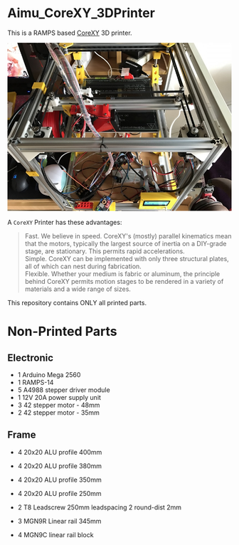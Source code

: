 # Aimu_CoreXY_3DPrinter

This is a RAMPS based [CoreXY](http://www.corexy.com/theory.html) 3D printer.  

![CoreXY](https://github.com/KanameAimu/Aimu_CoreXY_3DPrinter/raw/master/doc/IMG_1511.jpg) 

A `CoreXY` Printer has these advantages:  
> Fast. We believe in speed. CoreXY's (mostly) parallel kinematics mean that the motors, typically the largest source of inertia on a DIY-grade stage, are stationary. This permits rapid accelerations.  
> Simple. CoreXY can be implemented with only three structural plates, all of which can nest during fabrication.  
> Flexible. Whether your medium is fabric or aluminum, the principle behind CoreXY permits motion stages to be rendered in a variety of materials and a wide range of sizes.  

This repository contains ONLY all printed parts.

Non-Printed Parts
=========================

Electronic
-------------------------
* 1  Arduino Mega 2560
* 1  RAMPS-14
* 5  A4988 stepper driver module
* 1  12V 20A power supply unit
* 3  42 stepper motor - 48mm
* 2  42 stepper motor - 35mm

Frame
-------------------------
* 4  20x20 ALU profile 400mm
* 4  20x20 ALU profile 380mm
* 4  20x20 ALU profile 350mm
* 4  20x20 ALU profile 250mm

* 2  T8 Leadscrew 250mm leadspacing 2 round-dist 2mm
* 3  MGN9R Linear rail 345mm
* 4  MGN9C linear rail block

